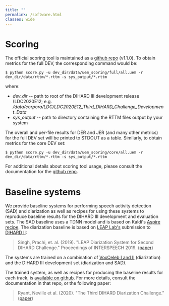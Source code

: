```yaml
---
title: ""
permalink: /software.html
classes: wide
---
```


# Scoring

The official scoring tool is maintained as a [github repo](https://github.com/nryant/dscore) (v1.1.0). To obtain metrics for the full DEV, the corresponding
command would be:

    $ python score.py -u dev_dir/data/uem_scoring/full/all.uem -r dev_dir/data/rttm/*.rttm -s sys_output/*.rttm


where:

* *dev_dir*  --  path to root of the DIHARD III development release
  (LDC2020E12; e.g. */data/corpora/LDC/LDC2020E12_Third_DIHARD_Challenge_Development_Data*
* *sys_output*  --  path to directory containing the RTTM files output by your system

The overall and per-file results for DER and JER (and many other metrics) for
the full DEV set will be printed to STDOUT as a table. Similarly, to obtain
metrics for the core DEV set:

    $ python score.py -u dev_dir/data/uem_scoring/core/all.uem -r dev_dir/data/rttm/*.rttm -s sys_output/*.rttm

For additional details about scoring tool usage, please consult the documentation for the [github repo](https://github.com/nryant/dscore).


# Baseline systems

We provide baseline systems for performing speech activity detection (SAD) and
diarization as well as recipes for using these systems to reproduce baseline
results for the DIHARD III development and evaluation sets. The SAD baseline uses a TDNN model and is based on Kaldi's [Aspire recipe](https://github.com/kaldi-asr/kaldi/tree/master/egs/aspire/s5). The diarization baseline is based on [LEAP Lab's](http://leap.ee.iisc.ac.in/) submission to [DIHARD II](https://dihardchallenge.github.io/dihard2/):  

> Singh, Prachi, et. al. (2019). "LEAP Diarization System for Second DIHARD Challenge." Proceedings of INTERSPEECH 2019. ([paper](http://leap.ee.iisc.ac.in/navigation/publications/papers/DIHARD_2019_challenge_Prachi.pdf))

The systems are trained on a combination of [VoxCeleb I and II](http://www.robots.ox.ac.uk/~vgg/data/voxceleb/) (diarization) and the DIHARD III development set (diarization and SAD).

The trained system, as well as recipes for producing the baseline results for
each track, is [available on github](https://github.com/dihardchallenge/dihard3_baseline). For more details, consult the documentation in that repo, or the
following paper:

> Ryant, Neville et al. (2020). "The Third DIHARD Diarization Challenge."
  ([paper](https://dihardchallenge.github.io/dihard3/docs/third_dihard_overview.pdf))